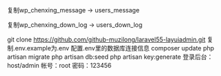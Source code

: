 复制wp_chenxing_message -> users_message

复制wp_chenxing_down_log -> users_down_log

git clone https://github.com/github-muzilong/laravel55-layuiadmin.git
复制.env.example为.env
配置.env里的数据库连接信息
composer update
php artisan migrate
php artisan db:seed
php artisan key:generate
登录后台：host/admin   帐号：root  密码：123456